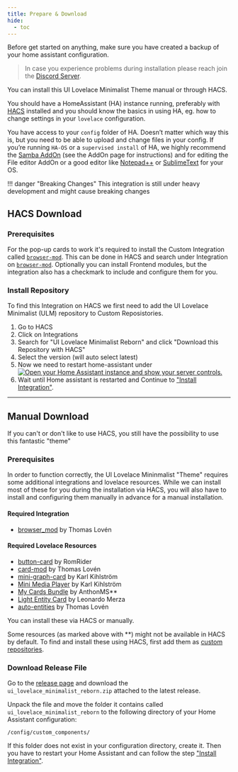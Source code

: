 ```yaml
---
title: Prepare & Download
hide:
  - toc
---
```

<!-- markdownlint-disable MD046 -->
Before get started on anything, make sure you have created a backup of your home assistant configuration.

> In case you experience problems during installation please reach join the [Discord Server](https://discord.gg/TPXg9b7GfR).

You can install this UI Lovelace Minimalist Theme manual or through HACS.

You should have a HomeAssistant (HA) instance running, preferably with [HACS](https://hacs.xyz/) installed and you should know the basics in using HA, eg. how to change settings in your `lovelace` configuration.

You have access to your `config` folder of HA. Doesn’t matter which way this is, but you need to be able to upload and change files in your config. If you’re running `HA-OS` or a `supervised install` of HA, we highly recommend the [Samba AddOn](https://www.home-assistant.io/common-tasks/supervised/#installing-and-using-the-samba-add-on) (see the AddOn page for instructions) and for editing the File editor AddOn or a good editor like [Notepad++](https://notepad-plus-plus.org/) or [SublimeText](https://www.sublimetext.com/) for your OS.

!!! danger "Breaking Changes"
    This integration is still under heavy development and might cause breaking changes

## HACS Download

### Prerequisites

For the pop-up cards to work it's required to install the Custom Integration called [`browser-mod`](https://github.com/thomasloven/hass-browser_mod). This can be done in HACS and search under Integration on [`browser-mod`](https://github.com/thomasloven/hass-browser_mod). Optionally you can install Frontend modules, but the integration also has a checkmark to include and configure them for you.

### Install Repository

To find this Integration on HACS we first need to add the UI Lovelace Minimalist (ULM) repository to Custom Reposistories.

1. Go to HACS
2. Click on Integrations
3. Search for "UI Lovelace Minimalist Reborn" and click "Download this Repository with HACS"
4. Select the version (will auto select latest)
5. Now we need to restart home-assistant under [![Open your Home Assistant instance and show your server controls.](https://my.home-assistant.io/badges/server_controls.svg)](https://my.home-assistant.io/redirect/server_controls/)
6. Wait until Home assistant is restarted and Continue to ["Install Integration"](https://ui-lovelace-minimalist-reborn.github.io/UI/setup/installation/#install-integration).

---

## Manual Download

If you can't or don't like to use HACS, you still have the possibility to use this fantastic "theme"

### Prerequisites

In order to function correctly, the UI Lovelace Mininmalist "Theme" requires some additional integrations and lovelace resources. While we can install most of these for you during the installation via HACS, you will also have to install and configuring them manually in advance for a manual installation.

#### Required Integration

- [browser_mod](https://github.com/thomasloven/hass-browser_mod) by Thomas Lovén

#### Required Lovelace Resources

- [button-card](https://github.com/custom-cards/button-card) by RomRider
- [card-mod](https://github.com/thomasloven/lovelace-card-mod) by Thomas Lovén
- [mini-graph-card](https://github.com/kalkih/mini-graph-card) by Karl Kihlström
- [Mini Media Player](https://github.com/kalkih/mini-media-player) by Karl Kihlström
- [My Cards Bundle](https://github.com/AnthonMS/my-cards) by AnthonMS**
- [Light Entity Card](https://github.com/ljmerza/light-entity-card) by Leonardo Merza
- [auto-entities](https://github.com/thomasloven/lovelace-auto-entities) by Thomas Lovén

You can install these via HACS or manually.

Some resources (as marked above with **) might not be available in HACS by default.
To find and install these using HACS, first add them as [custom repositories](https://hacs.xyz/docs/faq/custom_repositories/).

### Download Release File

Go to the [release page](https://github.com/UI-Lovelace-Minimalist/UI/releases) and download the `ui_lovelace_minimalist_reborn.zip` attached to the latest release.

Unpack the file and move the folder it contains called `ui_lovelace_minimalist_reborn` to the following directory of your Home Assistant configuration:

`/config/custom_components/`

If this folder does not exist in your configuration directory, create it.
Then you have to restart your Home Assistant and can follow the step ["Install Integration"](https://ui-lovelace-minimalist-reborn.github.io/UI/setup/installation/#install-integration).
